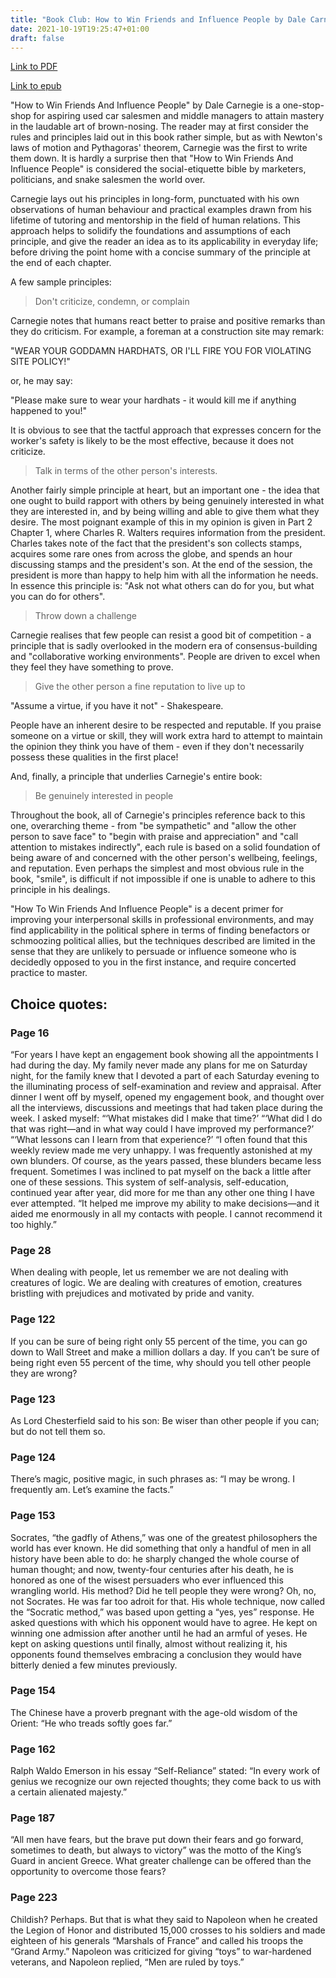 ```yaml
---
title: "Book Club: How to Win Friends and Influence People by Dale Carnegie"
date: 2021-10-19T19:25:47+01:00
draft: false
---
```


[Link to PDF](/books/how_to_win_friends_and_influence_people.pdf)

[Link to epub](/books/how_to_win_friends_and_influence_people.epub)

"How to Win Friends And Influence People" by Dale Carnegie is a one-stop-shop for aspiring used car salesmen and middle managers to attain mastery in the laudable art of brown-nosing. The reader may at first consider the rules and principles laid out in this book rather simple, but as with Newton's laws of motion and Pythagoras' theorem, Carnegie was the first to write them down. It is hardly a surprise then that "How to Win Friends And Influence People" is considered the social-etiquette bible by marketers, politicians, and snake salesmen the world over.

Carnegie lays out his principles in long-form, punctuated with his own observations of human behaviour and practical examples drawn from his lifetime of tutoring and mentorship in the field of human relations. This approach helps to solidify the foundations and assumptions of each principle, and give the reader an idea as to its applicability in everyday life; before driving the point home with a concise summary of the principle at the end of each chapter.

A few sample principles:

> Don't criticize, condemn, or complain

Carnegie notes that humans react better to praise and positive remarks than they do criticism. For example, a foreman at a construction site may remark:

"WEAR YOUR GODDAMN HARDHATS, OR I'LL FIRE YOU FOR VIOLATING SITE POLICY!"

or, he may say:

"Please make sure to wear your hardhats - it would kill me if anything happened to you!"

It is obvious to see that the tactful approach that expresses concern for the worker's safety is likely to be the most effective, because it does not criticize.

> Talk in terms of the other person's interests.

Another fairly simple principle at heart, but an important one - the idea that one ought to build rapport with others by being genuinely interested in what they are interested in, and by being willing and able to give them what they desire. The most poignant example of this in my opinion is given in Part 2 Chapter 1, where Charles R. Walters requires information from the president. Charles takes note of the fact that the president's son collects stamps, acquires some rare ones from across the globe, and spends an hour discussing stamps and the president's son. At the end of the session, the president is more than happy to help him with all the information he needs. In essence this principle is: "Ask not what others can do for you, but what you can do for others".

> Throw down a challenge

Carnegie realises that few people can resist a good bit of competition - a principle that is sadly overlooked in the modern era of consensus-building and "collaborative working environments". People are driven to excel when they feel they have something to prove.

> Give the other person a fine reputation to live up to

"Assume a virtue, if you have it not" - Shakespeare.

People have an inherent desire to be respected and reputable. If you praise someone on a virtue or skill, they will work extra hard to attempt to maintain the opinion they think you have of them - even if they don't necessarily possess these qualities in the first place!

And, finally, a principle that underlies Carnegie's entire book:

> Be genuinely interested in people

Throughout the book, all of Carnegie's principles reference back to this one, overarching theme - from "be sympathetic" and "allow the other person to save face" to "begin with praise and appreciation" and "call attention to mistakes indirectly", each rule is based on a solid foundation of being aware of and concerned with the other person's wellbeing, feelings, and reputation. Even perhaps the simplest and most obvious rule in the book, "smile", is difficult if not impossible if one is unable to adhere to this principle in his dealings.

"How To Win Friends And Influence People" is a decent primer for improving your interpersonal skills in professional environments, and may find applicability in the political sphere in terms of finding benefactors or schmoozing political allies, but the techniques described are limited in the sense that they are unlikely to persuade or influence someone who is decidedly opposed to you in the first instance, and require concerted practice to master.

## Choice quotes:

### Page 16

“For years I have kept an engagement book showing all the appointments I had during the day. My family never made any plans for me on Saturday night, for the family knew that I devoted a part of each Saturday evening to the illuminating process of self-examination and review and appraisal. After dinner I went off by myself, opened my engagement book, and thought over all the interviews, discussions and meetings that had taken place during the week. I asked myself: “‘What mistakes did I make that time?’ “‘What did I do that was right—and in what way could I have improved my performance?’ “‘What lessons can I learn from that experience?’ “I often found that this weekly review made me very unhappy. I was frequently astonished at my own blunders. Of course, as the years passed, these blunders became less frequent. Sometimes I was inclined to pat myself on the back a little after one of these sessions. This system of self-analysis, self-education, continued year after year, did more for me than any other one thing I have ever attempted. “It helped me improve my ability to make decisions—and it aided me enormously in all my contacts with people. I cannot recommend it too highly.”

### Page 28

When dealing with people, let us remember we are not dealing with creatures of logic. We are dealing with creatures of emotion, creatures bristling with prejudices and motivated by pride and vanity.

### Page 122

If you can be sure of being right only 55 percent of the time, you can go down to Wall Street and make a million dollars a day. If you can’t be sure of being right even 55 percent of the time, why should you tell other people they are wrong?

### Page 123

As Lord Chesterfield said to his son: Be wiser than other people if you can; but do not tell them so.

### Page 124

There’s magic, positive magic, in such phrases as: “I may be wrong. I frequently am. Let’s examine the facts.”

### Page 153

Socrates, “the gadfly of Athens,” was one of the greatest philosophers the world has ever known. He did something that only a handful of men in all history have been able to do: he sharply changed the whole course of human thought; and now, twenty-four centuries after his death, he is honored as one of the wisest persuaders who ever influenced this wrangling world. His method? Did he tell people they were wrong? Oh, no, not Socrates. He was far too adroit for that. His whole technique, now called the “Socratic method,” was based upon getting a “yes, yes” response. He asked questions with which his opponent would have to agree. He kept on winning one admission after another until he had an armful of yeses. He kept on asking questions until finally, almost without realizing it, his opponents found themselves embracing a conclusion they would have bitterly denied a few minutes previously.

### Page 154

The Chinese have a proverb pregnant with the age-old wisdom of the Orient: “He who treads softly goes far.”

### Page 162

Ralph Waldo Emerson in his essay “Self-Reliance” stated: “In every work of genius we recognize our own rejected thoughts; they come back to us with a certain alienated majesty.”

### Page 187

“All men have fears, but the brave put down their fears and go forward, sometimes to death, but always to victory” was the motto of the King’s Guard in ancient Greece. What greater challenge can be offered than the opportunity to overcome those fears?

### Page 223

Childish? Perhaps. But that is what they said to Napoleon when he created the Legion of Honor and distributed 15,000 crosses to his soldiers and made eighteen of his generals “Marshals of France” and called his troops the “Grand Army.” Napoleon was criticized for giving “toys” to war-hardened veterans, and Napoleon replied, “Men are ruled by toys.”
